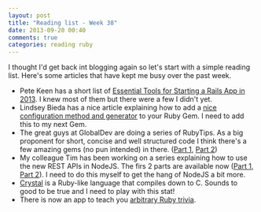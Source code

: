 ```yaml
---
layout: post
title: "Reading list - Week 38"
date: 2013-09-20 00:40
comments: true
categories: reading ruby
---
```


I thought I'd get back int blogging again so let's start with a simple reading list. Here's some articles that have kept me busy over the past week.

* Pete Keen has a short list of [Essential Tools for Starting a Rails App in 2013](http://www.petekeen.net/essential-tools-for-starting-a-rails-app-in-2013). I knew most of them but there were a few I didn't yet.
* Lindsey Bieda has a nice article explaining how to add a [nice configuration method and generator](http://rarlindseysmash.com/posts/config-and-generators-in-gems) to your Ruby Gem. I need to add this to my next Gem.
* The great guys at GlobalDev are doing a series of RubyTips. As a big proponent for short, concise and well structured code I think there's a few amazing gems (no pun intended) in there. ([Part 1](http://globaldev.co.uk/2013/09/ruby-tips-part-1/), [Part 2](http://globaldev.co.uk/2013/09/ruby-tips-part-2/))
* My colleague Tim has been working on a series explaining how to use the new REST APIs in NodeJS. The firs 2 parts are available now ([Part 1](https://devblog.paypal.com/building-a-node-and-paypal-app/), [Part 2](https://devblog.paypal.com/building-a-web-app-with-node-js-the-paypal-sdk-part-2/)). I need to do this myself to get the hang of NodeJS a bit more.
* [Crystal](http://crystal-lang.org/) is a Ruby-like language that compiles down to C. Sounds to good to be true and I need to play with this stat!
* There is now an app to teach you [arbitrary Ruby trivia](http://iconoclastlabs.github.io/rubytrivia/).